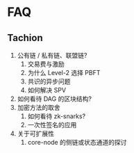# FAQ

## Tachion

1. 公有链 / 私有链、联盟链?
   1. 交易费与激励
   2. 为什么 Level-2 选择 PBFT
   3. 共识的异步问题
   4. 如何解决 SPV
2. 如何看待 DAG 的区块结构?
3. 加密方法的取舍
   1. 如何看待 zk-snarks?
   2. 一次性签名的应用
4. 关于可扩展性
   1. core-node 的侧链或状态通道的探讨
